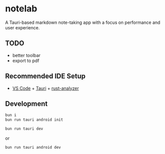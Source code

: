 # notelab
A Tauri-based markdown note-taking app with a focus on performance and user experience.

## TODO
- better toolbar
- export to pdf

## Recommended IDE Setup

- [VS Code](https://code.visualstudio.com/) + [Tauri](https://marketplace.visualstudio.com/items?itemName=tauri-apps.tauri-vscode) + [rust-analyzer](https://marketplace.visualstudio.com/items?itemName=rust-lang.rust-analyzer)

## Development
```bash
bun i
bun run tauri android init
```

```bash
bun run tauri dev
```
or
```bash
bun run tauri android dev
```